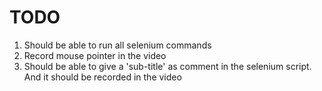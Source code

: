 
# TODO

1. Should be able to run all selenium commands
2. Record mouse pointer in the video
3. Should be able to give a 'sub-title' as comment in the selenium
   script.  And it should be recorded in the video
